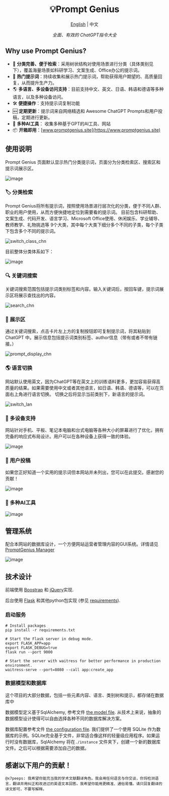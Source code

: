 
<h1 align="center">
💡Prompt Genius
</h1>
<p align="center">
    <a href="./readme-en.md">English</a> | 中文
</p>
<p align="center">
    <em>全面、有效的 ChatGPT指令大全</em>
</p>

## Why use Prompt Genius?

- 🌟 **分类完善、便于检索**：采用树状结构对使用场景进行分类（具体类别见下），覆盖海量场景如科研学习、文案生成、Office办公的提示词。
- 🚀 **热门提示词**：持续收集和展示热门提示词，帮助获得用户期望的、高质量回复，从而提升生产力。
- 🌎 **多语言、多设备访问支持**：目前支持中文、英文、日语、韩语和德语等多种语言，以及多种设备访问。
- 🛠 **便捷操作**：支持提示词复制功能
- 🆕 **定期更新**：提示词来自网络精选和 Awesome ChatGPT Prompts和用户投稿，定期进行更新。
- 🤖 **多种AI工具**： 收集多种基于GPT的AI工具、网站
- 📦 **开箱即用**：[www.promptgenius.site](https://www.promptgenius.site)


## 使用说明
Prompt Genius 页面默认显示热门分类提示词，页面分为分类检索区、搜索区和提示词展示区。

![image](./img/index_chn.png)

### 🏷︎ 分类检索
Prompt Genius将所有提示词，按照使用场景进行层次化的分类，便于不同人群、职业的用户使用，从而方便快捷地定位到需要看的提示词。
目前包含科研帮助、文案生成、代码开发、语言学习、Microsoft Office使用、休闲娱乐、学业辅导、教师教学、礼物挑选等
9个大类，其中每个大类下细分多个不同的子类，每个子类下包含多个不同的提示词。

![switch_class_chn](./img/switch_class_chn.gif)

目前整体分类体系如下：

![image](./img/class_tree.png)


### 🔍 关键词搜索

关键词搜索范围包括提示词类别标签和内容。输入关键词后，按回车键，提示词展示区将展示查找出的内容。

![search_chn](./img/search_chn.gif)


### 🔬 展示区

通过关键词搜索，点击卡片左上方的复制按钮即可复制提示词，将其粘贴到 ChatGPT 中。展示信息包括提示词类别标签、author信息（带有或者不带有链接。）

![prompt_display_chn](./img/prompt_display_chn.png)

### 🌎 语言切换

网站默认使用英文，因为ChatGPT等在英文上的训练语料更多，更加容易获得高质量的结果。如果需要使用中文或者其他语言，如日语、韩语、德语等，可以在页面右上角进行语言切换。
切换之后将显示当前类别下，新语言的提示词。

![switch_lan](./img/switch_lan.gif)


### 📱 多设备支持

网站针对手机、平板、笔记本电脑和台式电脑等各种大小的屏幕进行了优化，拥有完备的响应式布局设计。用户可以在各种设备上获得一致的体验。

![image](./img/devices.png)


### 📩 用户投稿
如果您正好知道一个实用的提示词但本网站并未列出，您可以在此提交。感谢您的贡献！

![image](./img/submit_chn.png)


###  🤖 多种AI工具


![image](./img/tools_chn.png)

## 管理系统

配合本网站的数据库设计，一个方便网站运营者管理内容的GUI系统。详情请见 [PromptGenius Manager](https://github.com/Logan-Lin/PromptGenuius-Manager)

![image](./img/PGManager.png)


## 技术设计

前端使用 [Boostrap](https://getbootstrap.com/) 和 [jQuery](https://jquery.com/)实现.

后台使用 [Flask](https://flask.palletsprojects.com/) 和其他python包实现 (参见 [requirements](./requirements.txt)).


### 启动服务

```shell
# Install packages
pip install -r requirements.txt

# Start the Flask server in debug mode.
export FLASK_APP=app
export FLASK_DEBUG=true
flask run --port 9000

# Start the server with waitress for better performance in production environment.
waitress-serve --port=8080 --call app:create_app
```

### 数据模型和数据库

这个项目的大部分数据，包括一些元素内容、语言、类别树和提示，都存储在数据库中

数据模型定义基于SqlAlchemy, 参考文件 [the model file](./app/models.py).
从技术上来说，抽象的数据模型设计使得可以自由选择各种不同的数据库解决方案。


数据库配置参考文件 [the configuration file](./app/app_config.json). 我们提供了一个使用 SQLite 作为数据库的示例。SQLite完全基于文件，非常适合像这样的轻量级应用程序。如果运行时没有数据库，SqlAlchemy 将在`./instance` 文件夹下，创建一个新的数据库文件。之后可以根据需要添加自己的数据。

## 感谢以下用户的贡献！
```
@x7peeps: 我希望你能充当我的学术文献翻译角色。我会用任何语言与你交谈，你将检测语言，翻译并用纠正和改进过的英语文本回答。我希望你能用更精准、通俗易懂。请只回复翻译的译文即可，不要写解释。 
```



